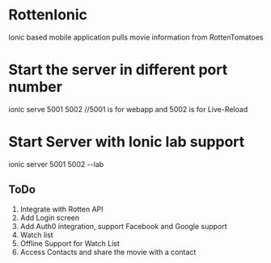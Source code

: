 RottenIonic
===========

Ionic based mobile application pulls movie information from RottenTomatoes


Start the server in different port number
==========================================
ionic serve 5001 5002     //5001 is for webapp and 5002 is for Live-Reload

Start Server with Ionic lab support
=====================================
ionic server 5001 5002 --lab

ToDo
-----
1. Integrate with Rotten API
2. Add Login screen
3. Add Auth0 integration, support Facebook and Google support
4. Watch list
5. Offline Support for Watch List
6. Access Contacts and share the movie with a contact
